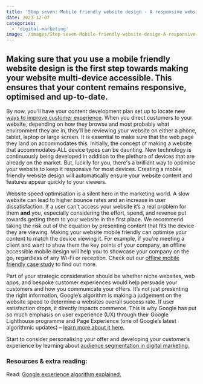 ```yaml
---
title: 'Step seven: Mobile friendly website design - A responsive website for all devices'
date: 2021-12-07
categories:
  - 'digital-marketing'
image: ./images/Step-seven-Mobile-friendly-website-design-A-responsive-website-for-all-devices.jpg
---
```


## **Making sure that you use a mobile friendly website design is the first step towards making your website multi-device accessible. This ensures that your content remains responsive, optimised and up-to-date.**

By now, you'll have your content development plan set up to locate new [ways to improve customer experience](https://ebp-copy.eblue-hosting.co.uk/blog/ways-to-improve-customer-experience/). When you direct customers to your website, depending on how they browse and most probably what environment they are in, they’ll be reviewing your website on either a phone, tablet, laptop or large screen. It is essential to make sure that the web page they land on accommodates this. Initially, the concept of making a website that accommodates ALL device types can be daunting. New technology is continuously being developed in addition to the plethora of devices that are already on the market. But, luckily for you, there's a brilliant way to optimise your website to keep it responsive for most devices. Creating a mobile friendly website design will automatically ensure your website content and features appear quickly to your viewers.

Website speed optimisation is a silent hero in the marketing world. A slow website can lead to higher bounce rates and an increase in user dissatisfaction. If a user can't access your website it’s a real problem for them **and** you, especially considering the effort, spend, and revenue put towards getting them to your website in the first place. We recommend taking the risk out of the equation by presenting content that fits the device they are viewing. Making your website mobile friendly can optimise your content to match the device viewing it. For example, if you're meeting a client and want to show them the key points of your company, an offline accessible mobile design will help you to showcase your company on the go, regardless of any Wi-Fi or reception. Check out our [offline mobile friendly case study](https://ebp-copy.eblue-hosting.co.uk/case-studies/maggie-mullan-architects/) to find out more.

Part of your strategic consideration should be whether niche websites, web apps, and bespoke customer experiences would help persuade your customers and how you communicate your offers. It’s not just presenting the right information, Google’s algorithm is making a judgement on the website speed to determine a websites overall success rate. If user satisfaction drops, it directly impacts commerce. This is why Google has put so much emphasis on user experience (UX) through their Google Lighthouse programme and Page Experience (one of Google’s latest algorithmic updates) – [learn more about it here.](https://developers.google.com/web/tools/lighthouse)

Start to consider personalising your offer and developing your customer’s experience by learning about [audience segmentation in digital marketing.](/news/audience-segmentation-in-digital-marketing/)

### Resources & extra reading:

Read: [Google experience algorithm explained.](https://developers.google.com/web/tools/lighthouse)
